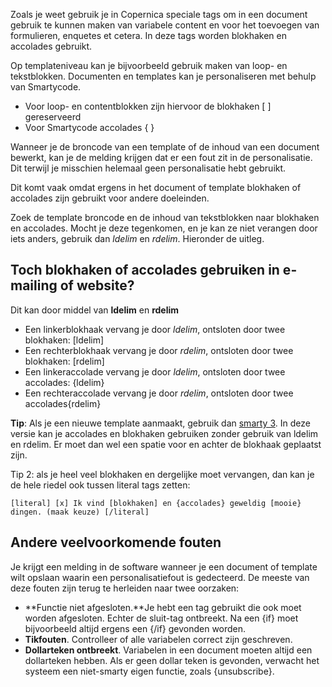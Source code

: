 Zoals je weet gebruik je in Copernica speciale tags om in een document
gebruik te kunnen maken van variabele content en voor het toevoegen van
formulieren, enquetes et cetera. In deze tags worden blokhaken en
accolades gebruikt.

Op templateniveau kan je bijvoorbeeld gebruik maken van loop- en
tekstblokken. Documenten en templates kan je personaliseren met behulp
van Smartycode.

-   Voor loop- en contentblokken zijn hiervoor de blokhaken [ ]
    gereserveerd
-   Voor Smartycode accolades { }

Wanneer je de broncode van een template of de inhoud van een document
bewerkt, kan je de melding krijgen dat er een fout zit in de
personalisatie. Dit terwijl je misschien helemaal geen personalisatie
hebt gebruikt.

Dit komt vaak omdat ergens in het document of template blokhaken of
accolades zijn gebruikt voor andere doeleinden.

Zoek de template broncode en de inhoud van tekstblokken naar blokhaken
en accolades. Mocht je deze tegenkomen, en je kan ze niet verangen door
iets anders, gebruik dan *ldelim* en *rdelim*. Hieronder de uitleg.

Toch blokhaken of accolades gebruiken in e-mailing of website?
--------------------------------------------------------------

Dit kan door middel van **ldelim** en **rdelim**

-   Een linkerblokhaak vervang je door *ldelim*, ontsloten door twee
    blokhaken: [ldelim]
-   Een rechterblokhaak vervang je door *rdelim*, ontsloten door twee
    blokhaken: [rdelim]
-   Een linkeraccolade vervang je door *ldelim*, ontsloten door twee
    accolades: {ldelim}
-   Een rechteraccolade vervang je door *rdelim*, ontsloten door twee
    accolades{rdelim}

**Tip**: Als je een nieuwe template aanmaakt, gebruik dan [smarty
3](./smarty-2-vs-smarty-3.md "Smarty 2 vs Smarty 3").
In deze versie kan je accolades en blokhaken gebruiken zonder gebruik
van ldelim en rdelim. Er moet dan wel een spatie voor en achter de
blokhaak geplaatst zijn.

Tip 2: als je heel veel blokhaken en dergelijke moet vervangen, dan kan
je de hele riedel ook tussen literal tags zetten:

`[literal] [x] Ik vind [blokhaken] en {accolades} geweldig [mooie} dingen. (maak keuze) [/literal]`

Andere veelvoorkomende fouten
-----------------------------

Je krijgt een melding in de software wanneer je een document of template
wilt opslaan waarin een personalisatiefout is gedecteerd. De meeste van
deze fouten zijn terug te herleiden naar twee oorzaken:

-   **Functie niet afgesloten.**Je hebt een tag gebruikt die ook moet
    worden afgesloten. Echter de sluit-tag ontbreekt. Na een {if} moet
    bijvoorbeeld altijd ergens een {/if} gevonden worden.
-   **Tikfouten**. Controlleer of alle variabelen correct zijn
    geschreven.
-   **Dollarteken ontbreekt**. Variabelen in een document moeten altijd
    een dollarteken hebben. Als er geen dollar teken is gevonden,
    verwacht het systeem een niet-smarty eigen functie, zoals
    {unsubscribe}.

 
